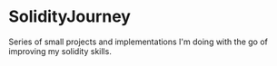 # SolidityJourney
Series of small projects and implementations I'm doing with the go of improving my solidity skills.
